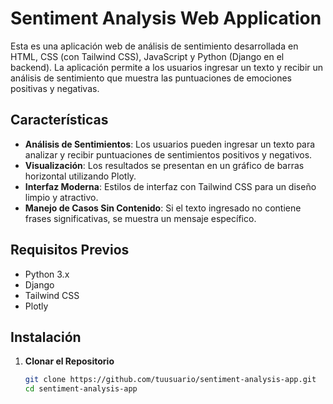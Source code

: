 # Sentiment Analysis Web Application

Esta es una aplicación web de análisis de sentimiento desarrollada en HTML, CSS (con Tailwind CSS), JavaScript y Python (Django en el backend). La aplicación permite a los usuarios ingresar un texto y recibir un análisis de sentimiento que muestra las puntuaciones de emociones positivas y negativas.

## Características

- **Análisis de Sentimientos**: Los usuarios pueden ingresar un texto para analizar y recibir puntuaciones de sentimientos positivos y negativos.
- **Visualización**: Los resultados se presentan en un gráfico de barras horizontal utilizando Plotly.
- **Interfaz Moderna**: Estilos de interfaz con Tailwind CSS para un diseño limpio y atractivo.
- **Manejo de Casos Sin Contenido**: Si el texto ingresado no contiene frases significativas, se muestra un mensaje específico.

## Requisitos Previos

- Python 3.x
- Django
- Tailwind CSS
- Plotly

## Instalación

1. **Clonar el Repositorio**
   ```bash
   git clone https://github.com/tuusuario/sentiment-analysis-app.git
   cd sentiment-analysis-app
